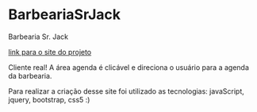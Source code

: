 # BarbeariaSrJack
Barbearia Sr. Jack

[link para o site do projeto](https://barbearia-senhor-jack.netlify.app)

Cliente real!
A área agenda é clicável e direciona o usuário para a agenda da barbearia.

Para realizar a criação desse site foi utilizado as tecnologias: javaScript, jquery, bootstrap, css5 
:)
